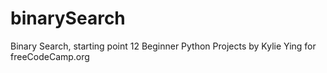 # binarySearch
Binary Search, starting point 12 Beginner Python Projects by Kylie Ying for freeCodeCamp.org
